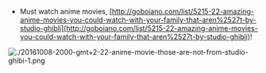 * Must watch anime movies, [http://goboiano.com/list/5215-22-amazing-anime-movies-you-could-watch-with-your-family-that-aren%2527t-by-studio-ghibli](http://goboiano.com/list/5215-22-amazing-anime-movies-you-could-watch-with-your-family-that-aren%2527t-by-studio-ghibli)!

![./20161008-2000-gmt+2-22-anime-movie-those-are-not-from-studio-ghibi-1.png](./20161008-2000-gmt+2-22-anime-movie-those-are-not-from-studio-ghibi-1.png)